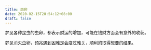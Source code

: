 ```yaml
---
title: 虫卵
date: 2020-02-15T20:54:12+08:00
draft: false
---
```


梦见各种昆虫的虫卵，都表示财运的增加，可能在钱财方面会有意外的收获。



梦见消灭虫卵，预兆遇到困难是会度过难关，顺利的取得想要的结果。

